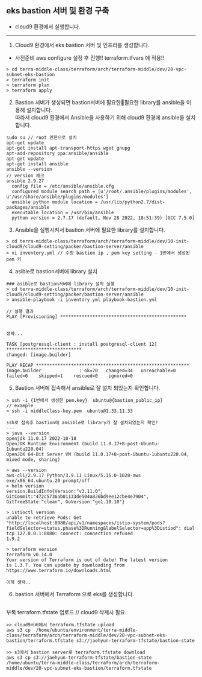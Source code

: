 ## eks bastion 서버 및 환경 구축
- cloud9 환경에서 실행합니다.
---

1. Cloud9 환경에서 eks bastion 서버 및 인프라를 생성합니다. 
 - 사전준비 aws configure 설정 후 진행!! terraform.tfvars 에 적용!!
```
> cd terra-middle-class/terraform/arch/terraform-middle/dev/20-vpc-subnet-eks-bastion
> terraform init
> terraform plan
> terraform apply
```

2. Bastion 서버가 생성되면 bastion서버에 필요한필요한 library를 ansible을 이용해 설치합니다.   
따라서 cloud9 환경에서 Ansible을 사용하기 위해 cloud9 환경에 ansible을 설치합니다.
```
sudo su // root 권한으로 설치
apt-get update
apt-get install apt-transport-https wget gnupg
apt-add-repository ppa:ansible/ansible
apt-get update
apt-get install ansible
ansible --version
// version 체크
ansible 2.9.27
  config file = /etc/ansible/ansible.cfg
  configured module search path = [u'/root/.ansible/plugins/modules', u'/usr/share/ansible/plugins/modules']
  ansible python module location = /usr/lib/python2.7/dist-packages/ansible
  executable location = /usr/bin/ansible
  python version = 2.7.17 (default, Nov 28 2022, 18:51:39) [GCC 7.5.0]
```
3. Ansible을 실행시켜서 bastion 서버에 필요한 library를 설치합니다.
```
> cd terra-middle-class/terraform/arch/terraform-middle/dev/10-init-cloud9/cloud9-setting/packer/bastion-server/ansible
> vi inventory.yml // 수정 bastion ip , pem key setting - 1번에서 생성된 pem 키

```
4. asible로 bastion서버에 library 설치
~~~
### asible로 bastion서버에 library 설치 실행
> cd terra-middle-class/terraform/arch/terraform-middle/dev/10-init-cloud9/cloud9-setting/packer/bastion-server/ansible 
> ansible-playbook -i inventory.yml playbook-bastion.yml

// 실행 결과
PLAY [Provisioning] ***********************************************


생략...

TASK [postgressql-client : install postgresql-client 12] ****************************
changed: [image.builder]

PLAY RECAP *********************************************************
image.builder              : ok=70   changed=34   unreachable=0    failed=0    skipped=1    rescued=0    ignored=0   
~~~


5. Bastion 서버에 접속해서 ansible로 잘 설치 되었는지 확인합니다.  
```
> ssh -i {1번에서 생성한 pem.key}  ubuntu@{bastion_public_ip}
// example 
> ssh -i middleClass-key.pem  ubuntu@1.33.11.33

ssh로 접속후 bastion에 ansible로 library가 잘 설치되었는지 확인!
---
> java --version
openjdk 11.0.17 2022-10-18
OpenJDK Runtime Environment (build 11.0.17+8-post-Ubuntu-1ubuntu220.04)
OpenJDK 64-Bit Server VM (build 11.0.17+8-post-Ubuntu-1ubuntu220.04, mixed mode, sharing)

> aws --version
aws-cli/2.9.17 Python/3.9.11 Linux/5.15.0-1028-aws exe/x86_64.ubuntu.20 prompt/off
> helm version
version.BuildInfo{Version:"v3.11.0", GitCommit:"472c5736ab01133de504a826bd9ee12cbe4e7904", GitTreeState:"clean", GoVersion:"go1.18.10"}

> istioctl version
unable to retrieve Pods: Get "http://localhost:8080/api/v1/namespaces/istio-system/pods?fieldSelector=status.phase%3DRunning&labelSelector=app%3Distiod": dial tcp 127.0.0.1:8080: connect: connection refused
1.9.2

> terraform version
Terraform v0.14.0
Your version of Terraform is out of date! The latest version
is 1.3.7. You can update by downloading from https://www.terraform.io/downloads.html

이하 생략..

```
6. bastion 서버에서 Terraform 으로 eks를 생성합니다.
```
```


부록 terraform.tfstate 업로드 // cloud9 삭제시 필요.
~~~
>> cloud9서버에서 terraform.tfstate upload
aws s3 cp  /home/ubuntu/environment/terra-middle-class/terraform/arch/terraform-middle/dev/20-vpc-subnet-eks-bastion/terraform.tfstate s3://jaehyun-terraform-tfstate/bastion-state

>> s3에서 bastion server로 terraform.tfstate download
aws s3 cp s3://jaehyun-terraform-tfstate/bastion-state /home/ubuntu/terra-middle-class/terraform/arch/terraform-middle/dev/20-vpc-subnet-eks-bastion/terraform.tfstate
~~~